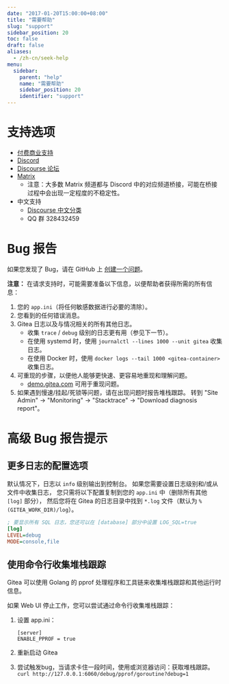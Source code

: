 ```yaml
---
date: "2017-01-20T15:00:00+08:00"
title: "需要帮助"
slug: "support"
sidebar_position: 20
toc: false
draft: false
aliases:
  - /zh-cn/seek-help
menu:
  sidebar:
    parent: "help"
    name: "需要帮助"
    sidebar_position: 20
    identifier: "support"
---
```


# 支持选项

- [付费商业支持](https://about.gitea.com/)
- [Discord](https://discord.gg/Gitea)
- [Discourse 论坛](https://discourse.gitea.io/)
- [Matrix](https://matrix.to/#/#gitea-space:matrix.org)
  - 注意：大多数 Matrix 频道都与 Discord 中的对应频道桥接，可能在桥接过程中会出现一定程度的不稳定性。
- 中文支持
  - [Discourse 中文分类](https://discourse.gitea.io/c/5-category/5)
  - QQ 群 328432459

# Bug 报告

如果您发现了 Bug，请在 GitHub 上 [创建一个问题](https://github.com/go-gitea/gitea/issues)。

**注意：** 在请求支持时，可能需要准备以下信息，以便帮助者获得所需的所有信息：

1. 您的 `app.ini`（将任何敏感数据进行必要的清除）。
2. 您看到的任何错误消息。
3. Gitea 日志以及与情况相关的所有其他日志。
   - 收集 `trace` / `debug` 级别的日志更有用（参见下一节）。
   - 在使用 systemd 时，使用 `journalctl --lines 1000 --unit gitea` 收集日志。
   - 在使用 Docker 时，使用 `docker logs --tail 1000 <gitea-container>` 收集日志。
4. 可重现的步骤，以便他人能够更快速、更容易地重现和理解问题。
   - [demo.gitea.com](https://demo.gitea.com) 可用于重现问题。
5. 如果遇到慢速/挂起/死锁等问题，请在出现问题时报告堆栈跟踪。
   转到 "Site Admin" -> "Monitoring" -> "Stacktrace" -> "Download diagnosis report"。

# 高级 Bug 报告提示

## 更多日志的配置选项

默认情况下，日志以 `info` 级别输出到控制台。
如果您需要设置日志级别和/或从文件中收集日志，
您只需将以下配置复制到您的 `app.ini` 中（删除所有其他 `[log]` 部分），
然后您将在 Gitea 的日志目录中找到 `*.log` 文件（默认为 `%(GITEA_WORK_DIR)/log`）。

```ini
; 要显示所有 SQL 日志，您还可以在 [database] 部分中设置 LOG_SQL=true
[log]
LEVEL=debug
MODE=console,file
```

## 使用命令行收集堆栈跟踪

Gitea 可以使用 Golang 的 pprof 处理程序和工具链来收集堆栈跟踪和其他运行时信息。

如果 Web UI 停止工作，您可以尝试通过命令行收集堆栈跟踪：

1. 设置 app.ini：

    ```
    [server]
    ENABLE_PPROF = true
    ```

2. 重新启动 Gitea

3. 尝试触发bug，当请求卡住一段时间，使用或浏览器访问：获取堆栈跟踪。
`curl http://127.0.0.1:6060/debug/pprof/goroutine?debug=1`
